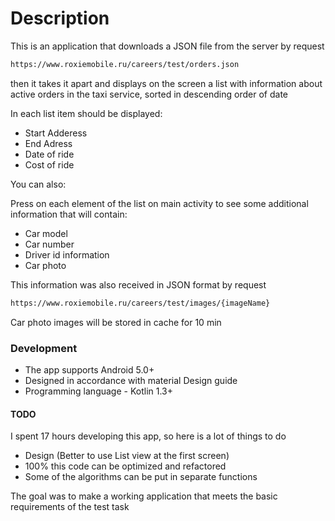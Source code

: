# Description

This is an application that downloads a JSON file from the server by request
```sh
https://www.roxiemobile.ru/careers/test/orders.json
```
then it takes it apart and displays on the screen a list with information about active orders in the taxi service, 
sorted in descending order of date

In each list item should be displayed:

  - Start Adderess
  - End Adress
  - Date of ride
  - Cost of ride

You can also:

Press on each element of the list on main activity to see some additional information that will contain:

  - Car model
  - Car number
  - Driver id information
  - Car photo

This information was also received in JSON format by request
```sh
https://www.roxiemobile.ru/careers/test/images/{imageName}
```
Car photo images will be stored in cache for 10 min

### Development

  - The app supports Android 5.0+
  - Designed in accordance with material Design guide
  - Programming language - Kotlin 1.3+

#### TODO

I spent 17 hours developing this app, so here is a lot of things to do

  - Design (Better to use List view at the first screen)
  - 100% this code can be optimized and refactored
  - Some of the algorithms can be put in separate functions

The goal was to make a working application that meets the basic requirements of the test task
